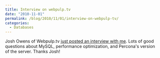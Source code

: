 ```yaml
---
title: Interview on webpulp.tv
date: "2010-11-01"
permalink: /blog/2010/11/01/interview-on-webpulp-tv/
categories:
  - Databases
---
```

Josh Owens of Webpulp.tv [just posted an interview with me][1]. Lots of good questions about MySQL, performance optimization, and Percona's version of the server. Thanks Josh!

 [1]: http://webpulp.tv/post/1450868812/percona-baron-schwartz
